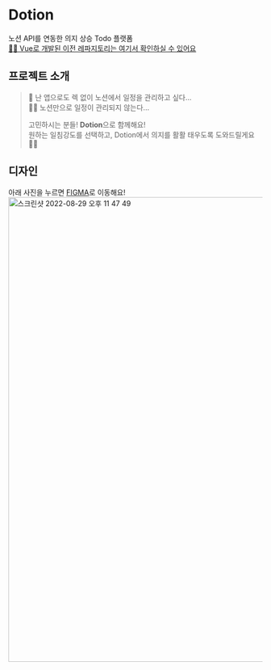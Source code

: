 # Dotion
노션 API를 연동한 의지 상승 Todo 플랫폼   
[👨‍💻 Vue로 개발된 이전 레파지토리는 여기서 확인하실 수 있어요](https://github.com/areumsheep/Vue-TodoList)

## 프로젝트 소개
> 🥲 난 앱으로도 렉 없이 노션에서 일정을 관리하고 싶다...   
> 😵‍💫 노션만으로 일정이 관리되지 않는다...   
>  
> 고민하시는 분들! **Dotion**으로 함께해요!    
> 원하는 일침강도를 선택하고, Dotion에서 의지를 활활 태우도록 도와드릴게요 🏃‍♂️

## 디자인
아래 사진을 누르면 [FIGMA](https://www.figma.com/file/IFdvbjhCFto417uv2T1pKm/Dotion?node-id=0%3A1)로 이동해요!
<a href="https://www.figma.com/file/IFdvbjhCFto417uv2T1pKm/Dotion?node-id=0%3A1">
  <img width="920" alt="스크린샷 2022-08-29 오후 11 47 49" src="https://user-images.githubusercontent.com/48716298/187229313-0ee8eedb-b550-4551-8d67-5c91271a965f.png">
</a>
